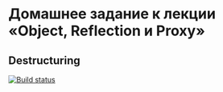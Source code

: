 # Домашнее задание к лекции «Object, Reflection и Proxy»
## Destructuring
[![Build status](https://ci.appveyor.com/api/projects/status/ewfn6r3iv6pc0un5?svg=true)](https://ci.appveyor.com/project/irinarinch/destructuring)
